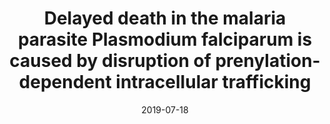 ---
title: "Delayed death in the malaria parasite Plasmodium falciparum is caused by disruption of prenylation-dependent intracellular trafficking"
collection: publications
permalink: /publication/2019-delayed-death
excerpt:
date: 2019-07-18
venue: 'PLOS Biology'
teaser:
paperurl: '/files/2019-07-18-delayed-death.pdf'
link: 'https://doi.org/10.1371/journal.pbio.3000376'
citation: 'Kennedy K, Cobbold SA, Hanssen E, Birnbaum J, Spillman NJ, <b>McHugh E</b>, Brown H, Tilley L, Spielmann T, McConville MJ, Ralph SA. 2019. &quot;Delayed death in the malaria parasite Plasmodium falciparum is caused by disruption of prenylation-dependent intracellular trafficking.&quot; <i>PLOS Biol.</i> 18;17(7):e3000376.'
---